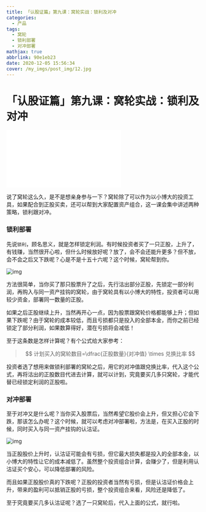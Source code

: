 ```yaml
---
title: 「认股证篇」第九课：窝轮实战：锁利及对冲
categories:
  - 产品
tags:
  - 窝轮
  - 锁利部署
  - 对冲部署
mathjax: true
abbrlink: 90e1eb23
date: 2020-12-05 15:56:34
cover: /my_imgs/post_img/12.jpg
---
```


# 「认股证篇」第九课：窝轮实战：锁利及对冲

<div class="bilibili">
    <iframe src="//player.bilibili.com/player.html?aid=798074207&bvid=BV16y4y1S7ow&cid=263132072&page=1" scrolling="no" border="0" frameborder="no" framespacing="0" allowfullscreen="true"> </iframe>
</div>

说了窝轮这么久，是不是想亲身参与一下？窝轮除了可以作为以小博大的投资工具，如果配合到正股买卖，还可以帮到大家配置资产组合，这一课会集中讲述两种策略，锁利跟对冲。

### 锁利部署

先说`锁利`，顾名思义，就是怎样锁定利润。有时候投资者买了一只正股，上升了，有钱赚，当然很开心啦，但什么时候放好呢？放了，会不会还能升更多？但不放，会不会之后又下跌呢？心是不是十五十六呢？这个时候，窝轮帮到你。

![img](https://cdn.jsdelivr.net/gh/baodongfan/baodongfan.github.io/posts/90e1eb23/1.png)

方法很简单，当你买了那只股票升了之后，先行沽出部分正股，先锁定一部分利润，再购入与同一资产挂钩的窝轮，由于窝轮具有以小博大的特性，投资者可以用较少资金，部署同一数量的正股。

如果之后正股继续上升，当然再开心一点，因为股票跟窝轮价格都能够上升；但如果下跌呢？由于窝轮的成本较低，而且亏损都只是投入的全部本金，而你之前已经锁定了部分利润，如果数算得好，潜在亏损将会减低！

至于这条数是怎样计算呢？有个公式给大家参考：
> $$
计划买入的窝轮数目=\dfrac{正股数量}{对冲值} \times 兑换比率
$$
 

投资者选了想用来做锁利部署的窝轮之后，用它的对冲值跟兌换比率，代入这个公式，再将沽出的正股数目代进去计算，就可以计到，究竟要买几多只窝轮，才能代替已经锁定利润的正股啦。

### 对冲部署

至于对冲又是什么呢？当你买入股票后，当然希望它股价会上升，但又担心它会下跌，那该怎么办呢？这个时候，就可以考虑对冲部署啦，方法是，在买入正股的时候，同时买入与同一资产挂钩的认沽证。

![img](https://cdn.jsdelivr.net/gh/baodongfan/baodongfan.github.io/posts/90e1eb23/2.jpg)

当正股股价上升时，认沽证可能会有亏损，但它最大损失都是投入的全部本金，以小博大的特性让它的成本减低了。虽然整个投资组合计算，会赚少了，但是利用认沽证买个安心，可以降低部署的风险。

而且如果正股股价真的下跌呢？正股的投资者当然有亏损，但是认沽证价格会上升，带来的盈利可以抵销正股的亏损，整个投资组合来看，风险还是降低了。

至于究竟要买几多认沽证呢？选了一只窝轮后，代入上面的公式，就行啦。

